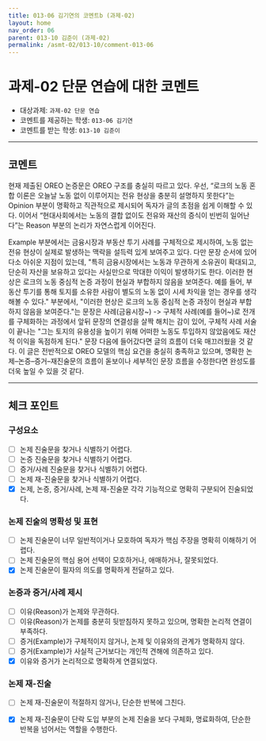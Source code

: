 ```yaml
---
title: 013-06 김기연의 코멘트b (과제-02) 
layout: home
nav_order: 06
parent: 013-10 김준이 (과제-02)
permalink: /asmt-02/013-10/comment-013-06
---
```


# 과제-02 단문 연습에 대한 코멘트

- 대상과제: `과제-02 단문 연습`
- 코멘트를 제공하는 학생: `013-06 김기연` 
- 코멘트를 받는 학생: `013-10 김준이` 

---

## 코멘트

현재 제출된 OREO 논증문은 OREO 구조를 충실히 따르고 있다. 우선, “로크의 노동 혼합 이론은 오늘날 노동 없이 이루어지는 전유 현상을 충분히 설명하지 못한다”는 Opinion 부분이 명확하고 직관적으로 제시되어 독자가 글의 초점을 쉽게 이해할 수 있다. 이어서 “현대사회에서는 노동의 결합 없이도 전유와 재산의 증식이 빈번히 일어난다”는 Reason 부분의 논리가 자연스럽게 이어진다.

Example 부분에서는 금융시장과 부동산 투기 사례를 구체적으로 제시하여, 노동 없는 전유 현상이 실제로 발생하는 맥락을 설득력 있게 보여주고 있다. 다만 문장 순서에 있어 다소 아쉬운 지점이 있는데, "특히 금융시장에서는 노동과 무관하게 소유권이 확대되고, 단순히 자산을 보유하고 있다는 사실만으로 막대한 이익이 발생하기도 한다. 이러한 현상은 로크의 노동 중심적 논증 과정이 현실과 부합하지 않음을 보여준다. 예를 들어, 부동산 투기를 통해 토지를 소유한 사람이 별도의 노동 없이 시세 차익을 얻는 경우를 생각해볼 수 있다." 부분에서, "이러한 현상은 로크의 노동 중심적 논증 과정이 현실과 부합하지 않음을 보여준다."는 문장은 사례(금융시장~) -> 구체적 사례(예를 들어~)로 전개를 구체화하는 과정에서 앞뒤 문장의 연결성을 살짝 해치는 감이 있어, 구체적 사례 서술이 끝나는 "그는 토지의 유용성을 높이기 위해 어떠한 노동도 투입하지 않았음에도 재산적 이익을 독점하게 된다." 문장 다음에 들어갔다면 글의 흐름이 더욱 매끄러웠을 것 같다. 
이 글은 전반적으로 OREO 모델의 핵심 요건을 충실히 충족하고 있으며, 명확한 논제–논증–증거–재진술문의 흐름이 돋보이나 세부적인 문장 흐름을 수정한다면 완성도를 더욱 높일 수 있을 것 같다.

---

## 체크 포인트

### **구성요소**
- [ ] 논제 진술문을 찾거나 식별하기 어렵다.
- [ ] 논증 진술문을 찾거나 식별하기 어렵다.
- [ ] 증거/사례 진술문을 찾거나 식별하기 어렵다.
- [ ] 논제 재-진술문을 찾거나 식별하기 어렵다.
- [x] 논제, 논증, 증거/사례, 논제 재-진술문 각각 기능적으로 명확히 구분되어 진술되었다.

### **논제 진술의 명확성 및 표현**  
- [ ] 논제 진술문이 너무 일반적이거나 모호하여 독자가 핵심 주장을 명확히 이해하기 어렵다.  
- [ ] 논제 진술문의 핵심 용어 선택이 모호하거나, 애매하거나, 잘못되었다.  
- [x] 논제 진술문이 필자의 의도를 명확하게 전달하고 있다.  

### **논증과 증거/사례 제시**  
- [ ] 이유(Reason)가 논제와 무관하다.
- [ ] 이유(Reason)가 논제를 충분히 뒷받침하지 못하고 있으며, 명확한 논리적 연결이 부족하다.  
- [ ] 증거(Example)가 구체적이지 않거나, 논제 및 이유와의 관계가 명확하지 않다. 
- [ ] 증거(Example)가 사실적 근거보다는 개인적 견해에 의존하고 있다.  
- [x] 이유와 증거가 논리적으로 명확하게 연결되었다.  

### **논제 재-진술**  
- [ ] 논제 재-진술문이 적절하지 않거나, 단순한 반복에 그친다.   
- [x] 논제 재-진술문이 단락 도입 부분의 논제 진술을 보다 구체화, 명료화하여, 단순한 반복을 넘어서는 역할을 수행한다.  


